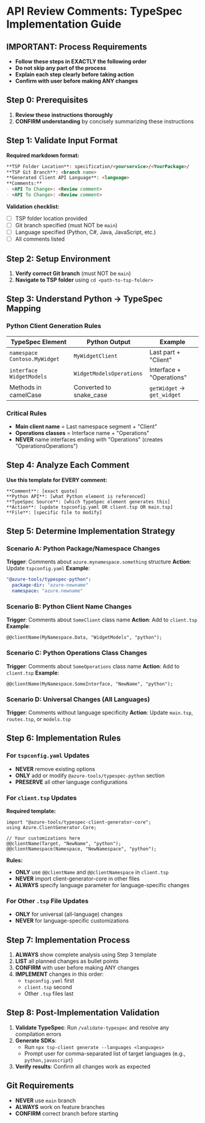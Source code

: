 # API Review Comments: TypeSpec Implementation Guide

## IMPORTANT: Process Requirements
- **Follow these steps in EXACTLY the following order**
- **Do not skip any part of the process**
- **Explain each step clearly before taking action**
- **Confirm with user before making ANY changes**

## Step 0: Prerequisites
1. **Review these instructions thoroughly**
2. **CONFIRM understanding** by concisely summarizing these instructions

## Step 1: Validate Input Format

**Required markdown format:**
```md
**TSP Folder Location**: specification/<yourservice>/<YourPackage>/
**TSP Git Branch**: <branch name>
**Generated Client API Language**: <language>
**Comments:**
- <API To Change>: <Review comment>
- <API To Change>: <Review comment>
```

**Validation checklist:**
- [ ] TSP folder location provided
- [ ] Git branch specified (must NOT be `main`)
- [ ] Language specified (Python, C#, Java, JavaScript, etc.)
- [ ] All comments listed

## Step 2: Setup Environment
1. **Verify correct Git branch** (must NOT be `main`)
2. **Navigate to TSP folder** using `cd <path-to-tsp-folder>`

## Step 3: Understand Python → TypeSpec Mapping

### Python Client Generation Rules
| TypeSpec Element | Python Output | Example |
|------------------|---------------|---------|
| `namespace Contoso.MyWidget` | `MyWidgetClient` | Last part + "Client" |
| `interface WidgetModels` | `WidgetModelsOperations` | Interface + "Operations" |
| Methods in camelCase | Converted to snake_case | `getWidget` → `get_widget` |

### Critical Rules
- **Main client name** = Last namespace segment + "Client"
- **Operations classes** = Interface name + "Operations" 
- **NEVER** name interfaces ending with "Operations" (creates "OperationsOperations")

## Step 4: Analyze Each Comment

**Use this template for EVERY comment:**
```
**Comment**: [exact quote]
**Python API**: [what Python element is referenced]
**TypeSpec Source**: [which TypeSpec element generates this]
**Action**: [update tspconfig.yaml OR client.tsp OR main.tsp]
**File**: [specific file to modify]
```

## Step 5: Determine Implementation Strategy

### Scenario A: Python Package/Namespace Changes
**Trigger**: Comments about `azure.mynamespace.something` structure
**Action**: Update `tspconfig.yaml`
**Example**: 
```yaml
"@azure-tools/typespec-python":
  package-dir: "azure-newname"
  namespace: "azure.newname"
```

### Scenario B: Python Client Name Changes  
**Trigger**: Comments about `SomeClient` class name
**Action**: Add to `client.tsp`
**Example**:
```tsp
@@clientName(MyNamespace.Data, "WidgetModels", "python");
```

### Scenario C: Python Operations Class Changes
**Trigger**: Comments about `SomeOperations` class name
**Action**: Add to `client.tsp` 
**Example**:
```tsp
@@clientName(MyNamespace.SomeInterface, "NewName", "python");
```

### Scenario D: Universal Changes (All Languages)
**Trigger**: Comments without language specificity
**Action**: Update `main.tsp`, `routes.tsp`, or `models.tsp`

## Step 6: Implementation Rules

### For `tspconfig.yaml` Updates
- **NEVER** remove existing options
- **ONLY** add or modify `@azure-tools/typespec-python` section
- **PRESERVE** all other language configurations

### For `client.tsp` Updates
**Required template:**
```tsp
import "@azure-tools/typespec-client-generator-core";
using Azure.ClientGenerator.Core;

// Your customizations here
@@clientName(Target, "NewName", "python");
@@clientNamespace(Namespace, "NewNamespace", "python");
```

**Rules:**
- **ONLY** use `@@clientName` and `@@clientNamespace` in `client.tsp`
- **NEVER** import client-generator-core in other files
- **ALWAYS** specify language parameter for language-specific changes

### For Other `.tsp` File Updates
- **ONLY** for universal (all-language) changes
- **NEVER** for language-specific customizations

## Step 7: Implementation Process

1. **ALWAYS** show complete analysis using Step 3 template
2. **LIST** all planned changes as bullet points
3. **CONFIRM** with user before making ANY changes
4. **IMPLEMENT** changes in this order:
   - `tspconfig.yaml` first
   - `client.tsp` second  
   - Other `.tsp` files last

## Step 8: Post-Implementation Validation

1. **Validate TypeSpec**: Run `/validate-typespec` and resolve any compilation errors
2. **Generate SDKs**: 
   - Run `npx tsp-client generate --languages <languages>`
   - Prompt user for comma-separated list of target languages (e.g., `python,javascript`)
3. **Verify results**: Confirm all changes work as expected

## Git Requirements
- **NEVER** use `main` branch
- **ALWAYS** work on feature branches
- **CONFIRM** correct branch before starting

